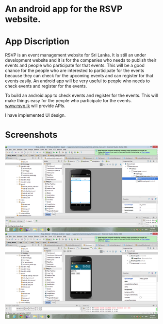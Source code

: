 # An android app for the RSVP website.

# App Discription
  RSVP is an event management website for Sri Lanka. It is still an under development website and it is for the companies who needs to publish their events and people who participate for that events.
  This will be a good chance for the people who are interested to participate for the events because they can check for the upcoming events and can register for that events easily.
  An android app will be very useful to people who needs to check events and register for the events.

  To build an android app to check events and register for the events.
  This will make things easy for the people who participate for the events.  
  www.rsvp.lk will provide APIs.

  I have implemented UI design.

# Screenshots
  ![Alt text](https://github.com/AndroidJamSriLanka/Rsvp_Mobile/blob/master/UI%20design/Tabview.png)
  ![Alt text](https://github.com/AndroidJamSriLanka/Rsvp_Mobile/blob/master/UI%20design/UI.png)
	